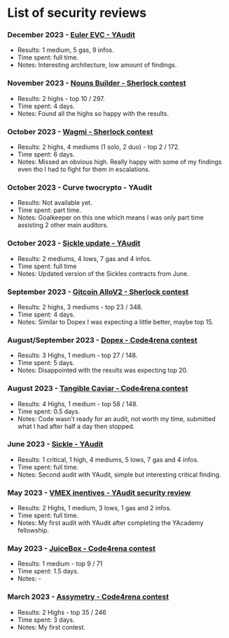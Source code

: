 # List of security reviews

### December 2023 - [Euler EVC - YAudit](https://github.com/euler-xyz/ethereum-vault-connector/blob/master/audits/Euler%20yAudit%20report.pdf)
- Results: 1 medium, 5 gas, 9 infos.
- Time spent: full time.
- Notes: Interesting architecture, low amount of findings.

### November 2023 - [Nouns Builder - Sherlock contest](https://audits.sherlock.xyz/contests/111)
- Results: 2 highs - top 10 / 297.
- Time spent: 4 days.
- Notes: Found all the highs so happy with the results.

### October 2023 - [Wagmi - Sherlock contest](https://audits.sherlock.xyz/contests/118)
- Results: 2 highs, 4 mediums (1 solo, 2 duo) - top 2 / 172.
- Time spent: 6 days.
- Notes: Missed an obvious high. Really happy with some of my findings even tho I had to fight for them in escalations.

### October 2023 - Curve twocrypto - YAudit
- Results: Not available yet.
- Time spent: part time.
- Notes: Goalkeeper on this one which means I was only part time assisting 2 other main auditors.

### October 2023 - [Sickle update - YAudit](https://reports.yaudit.dev/reports/10-2023-Sickle-Update/)
- Results: 2 mediums, 4 lows, 7 gas and 4 infos.
- Time spent: full time
- Notes: Updated version of the Sickles contracts from June.

### September 2023 - [Gitcoin AlloV2 - Sherlock contest](https://audits.sherlock.xyz/contests/109)
- Results: 2 highs, 3 mediums - top 23 / 348.
- Time spent: 4 days.
- Notes: Similar to Dopex I was expecting a little better, maybe top 15.

### August/September 2023 - [Dopex - Code4rena contest](https://code4rena.com/audits/2023-08-dopex#top)
- Results: 3 Highs, 1 medium - top 27 / 148.
- Time spent: 5 days.
- Notes: Disappointed with the results was expecting top 20.

### August 2023 - [Tangible Caviar - Code4rena contest]()
- Results: 4 Highs, 1 medium - top 58 / 148.
- Time spent: 0.5 days.
- Notes: Code wasn't ready for an audit, not worth my time, submitted what I had after half a day then stopped.

### June 2023 - [Sickle - YAudit](https://reports.yaudit.dev/reports/06-2023-Sickle/)
- Results: 1 critical, 1 high, 4 mediums, 5 lows, 7 gas and 4 infos.
- Time spent: full time.
- Notes: Second audit with YAudit, simple but interesting critical finding.

### May 2023 - [VMEX inentives - YAudit security review](https://reports.yaudit.dev/reports/06-2023-VMEX-incentives/)
- Results: 2 Highs, 1 medium, 3 lows, 1 gas and 2 infos.
- Time spent: full time.
- Notes: My first audit with YAudit after completing the YAcademy fellowship.

### May 2023 - [JuiceBox - Code4rena contest](https://code4rena.com/audits/2023-05-juicebox-buyback-delegate#top)
- Results: 1 medium - top 9 / 71
- Time spent: 1.5 days.
- Notes: -

### March 2023 - [Assymetry - Code4rena contest](https://code4rena.com/audits/2023-03-asymmetry-contest#top)
- Results: 2 Highs - top 35 / 246
- Time spent: 3 days.
- Notes: My first contest.
